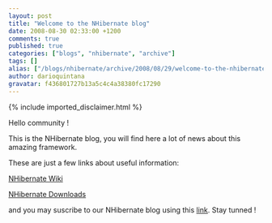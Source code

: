 ```yaml
---
layout: post
title: "Welcome to the NHibernate blog"
date: 2008-08-30 02:33:00 +1200
comments: true
published: true
categories: ["blogs", "nhibernate", "archive"]
tags: []
alias: ["/blogs/nhibernate/archive/2008/08/29/welcome-to-the-nhibernate-blog.aspx"]
author: darioquintana
gravatar: f436801727b13a5c4c4a38380fc17290
---
```

{% include imported_disclaimer.html %}
<p>Hello community !</p>
<p>This is the NHibernate blog, you will find here a lot of news about this amazing framework. </p>
<p>These are just a few links about useful information: </p>
<p><a href="/wikis/">NHibernate Wiki</a></p>
<p><a href="/media/">NHibernate Downloads</a></p>
<p>and you may suscribe to our NHibernate blog using this <a href="http://feeds.feedburner.com/NHibernateBlog">link</a>. Stay tunned !</p>
